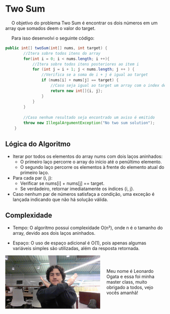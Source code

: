 # Two Sum

&nbsp;&nbsp;&nbsp;&nbsp; O objetivo do problema Two Sum é encontrar os dois números em um array que somados deem o valor do target.

&nbsp;&nbsp;&nbsp;&nbsp; Para isso desenvolvi o seguinte código: 

```java
public int[] twoSum(int[] nums, int target) {
        //Itera sobre todos itens do array
        for(int i = 0; i < nums.length; i ++){
            //Itera sobre todos itens posteriores ao item i
            for (int j = i + 1; j < nums.length; j ++ ) {
                //Verifica se a soma de i + j é igual ao target
                if (nums[i] + nums[j] == target) {
                    //Caso seja igual ao target um array com o index de i e j é retornado
                    return new int[]{i, j};
                }
            }
        }

        //Caso nenhum resultado seja encontrado um aviso é emitido
        throw new IllegalArgumentException("No two sum solution");
    }
```

## Lógica do Algoritmo
- Iterar por todos os elementos do array nums com dois laços aninhados:
    - O primeiro laço percorre o array do início até o penúltimo elemento.
    - O segundo laço percorre os elementos à frente do elemento atual do primeiro laço.
- Para cada par (i, j):
    - Verificar se nums[i] + nums[j] == target.
    - Se verdadeiro, retornar imediatamente os índices {i, j}.
- Caso nenhum par de números satisfaça a condição, uma exceção é lançada indicando que não há solução válida.

## Complexidade
- Tempo: O algoritmo possui complexidade O(n²), onde n é o tamanho do array, devido aos dois laços aninhados.

- Espaço: O uso de espaço adicional é O(1), pois apenas algumas variáveis simples são utilizadas, além da resposta retornada.

<div style="display: flex; align-items: center; justify-content: center;">
    <img src="leoogata.jpg" alt="leoogata" style="width: 300px; height: auto; margin-right: 20px;">
    <div>
        <p>Meu nome é Leonardo Ogata e essa foi minha master class, muito obrigado a todos, vejo vocês amanhã!</p>
    </div>
</div>
